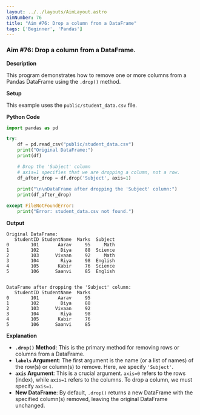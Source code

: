 ```yaml
---
layout: ../../layouts/AimLayout.astro
aimNumber: 76
title: "Aim #76: Drop a column from a DataFrame"
tags: ['Beginner', 'Pandas']
---
```


### Aim #76: Drop a column from a DataFrame.

**Description**

This program demonstrates how to remove one or more columns from a Pandas DataFrame using the `.drop()` method.

**Setup**

This example uses the `public/student_data.csv` file.

**Python Code**

```python
import pandas as pd

try:
    df = pd.read_csv("public/student_data.csv")
    print("Original DataFrame:")
    print(df)

    # Drop the 'Subject' column
    # axis=1 specifies that we are dropping a column, not a row.
    df_after_drop = df.drop('Subject', axis=1)
    
    print("\n\nDataFrame after dropping the 'Subject' column:")
    print(df_after_drop)

except FileNotFoundError:
    print("Error: student_data.csv not found.")
```

**Output**

```text
Original DataFrame:
   StudentID StudentName  Marks  Subject
0        101       Aarav     95     Math
1        102        Diya     88  Science
2        103      Vivaan     92     Math
3        104        Riya     98  English
4        105       Kabir     76  Science
5        106      Saanvi     85  English


DataFrame after dropping the 'Subject' column:
   StudentID StudentName  Marks
0        101       Aarav     95
1        102        Diya     88
2        103      Vivaan     92
3        104        Riya     98
4        105       Kabir     76
5        106      Saanvi     85
```

**Explanation**

- **`.drop()` Method**: This is the primary method for removing rows or columns from a DataFrame.
- **`labels` Argument**: The first argument is the name (or a list of names) of the row(s) or column(s) to remove. Here, we specify `'Subject'`.
- **`axis` Argument**: This is a crucial argument. `axis=0` refers to the rows (index), while `axis=1` refers to the columns. To drop a column, we must specify `axis=1`.
- **New DataFrame**: By default, `.drop()` returns a new DataFrame with the specified column(s) removed, leaving the original DataFrame unchanged.
